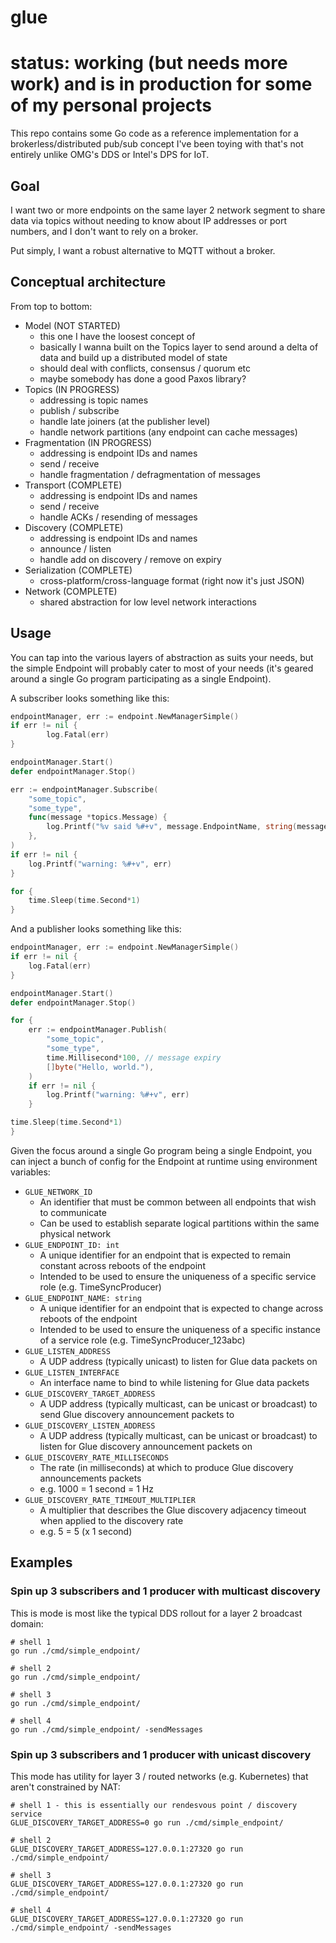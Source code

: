 # glue

# status: working (but needs more work) and is in production for some of my personal projects

This repo contains some Go code as a reference implementation for a brokerless/distributed pub/sub concept I've been toying with that's
not entirely unlike OMG's DDS or Intel's DPS for IoT.

## Goal

I want two or more endpoints on the same layer 2 network segment to share data via topics without needing to know about IP addresses or
port numbers, and I don't want to rely on a broker.

Put simply, I want a robust alternative to MQTT without a broker.

## Conceptual architecture

From top to bottom:

-   Model (NOT STARTED)
    -   this one I have the loosest concept of
    -   basically I wanna built on the Topics layer to send around a delta of data and build up a distributed model of state
    -   should deal with conflicts, consensus / quorum etc
    -   maybe somebody has done a good Paxos library?
-   Topics (IN PROGRESS)
    -   addressing is topic names
    -   publish / subscribe
    -   handle late joiners (at the publisher level)
    -   handle network partitions (any endpoint can cache messages)
-   Fragmentation (IN PROGRESS)
    -   addressing is endpoint IDs and names
    -   send / receive
    -   handle fragmentation / defragmentation of messages
-   Transport (COMPLETE)
    -   addressing is endpoint IDs and names
    -   send / receive
    -   handle ACKs / resending of messages
-   Discovery (COMPLETE)
    -   addressing is endpoint IDs and names
    -   announce / listen
    -   handle add on discovery / remove on expiry
-   Serialization (COMPLETE)
    -   cross-platform/cross-language format (right now it's just JSON)
-   Network (COMPLETE)
    -   shared abstraction for low level network interactions

## Usage

You can tap into the various layers of abstraction as suits your needs, but the simple Endpoint will probably cater to most of your needs (it's geared around a single Go program participating as a single Endpoint).

A subscriber looks something like this:

```go
endpointManager, err := endpoint.NewManagerSimple()
if err != nil {
		log.Fatal(err)
}

endpointManager.Start()
defer endpointManager.Stop()

err := endpointManager.Subscribe(
    "some_topic",
    "some_type",
    func(message *topics.Message) {
        log.Printf("%v said %#+v", message.EndpointName, string(message.Payload))
    },
)
if err != nil {
    log.Printf("warning: %#+v", err)
}

for {
    time.Sleep(time.Second*1)
}
```

And a publisher looks something like this:

```go
endpointManager, err := endpoint.NewManagerSimple()
if err != nil {
    log.Fatal(err)
}

endpointManager.Start()
defer endpointManager.Stop()

for {
    err := endpointManager.Publish(
        "some_topic",
        "some_type",
        time.Millisecond*100, // message expiry
        []byte("Hello, world."),
    )
    if err != nil {
        log.Printf("warning: %#+v", err)
    }

time.Sleep(time.Second*1)
}
```

Given the focus around a single Go program being a single Endpoint, you can inject a bunch of config for the Endpoint at runtime using environment variables:

-   `GLUE_NETWORK_ID`
    -   An identifier that must be common between all endpoints that wish to communicate
    -   Can be used to establish separate logical partitions within the same physical network
-   `GLUE_ENDPOINT_ID: int`
    -   A unique identifier for an endpoint that is expected to remain constant across reboots of the endpoint
    -   Intended to be used to ensure the uniqueness of a specific service role (e.g. TimeSyncProducer)
-   `GLUE_ENDPOINT_NAME: string`
    -   A unique identifier for an endpoint that is expected to change across reboots of the endpoint
    -   Intended to be used to ensure the uniqueness of a specific instance of a service role (e.g. TimeSyncProducer_123abc)
-   `GLUE_LISTEN_ADDRESS`
    -   A UDP address (typically unicast) to listen for Glue data packets on
-   `GLUE_LISTEN_INTERFACE`
    -   An interface name to bind to while listening for Glue data packets
-   `GLUE_DISCOVERY_TARGET_ADDRESS`
    -   A UDP address (typically multicast, can be unicast or broadcast) to send Glue discovery announcement packets to
-   `GLUE_DISCOVERY_LISTEN_ADDRESS`
    -   A UDP address (typically multicast, can be unicast or broadcast) to listen for Glue discovery announcement packets on
-   `GLUE_DISCOVERY_RATE_MILLISECONDS`
    -   The rate (in milliseconds) at which to produce Glue discovery announcements packets
    -   e.g. 1000 = 1 second = 1 Hz
-   `GLUE_DISCOVERY_RATE_TIMEOUT_MULTIPLIER`
    -   A multiplier that describes the Glue discovery adjacency timeout when applied to the discovery rate
    -   e.g. 5 = 5 (x 1 second)

## Examples

### Spin up 3 subscribers and 1 producer with multicast discovery

This is mode is most like the typical DDS rollout for a layer 2 broadcast domain:

```shell
# shell 1
go run ./cmd/simple_endpoint/

# shell 2
go run ./cmd/simple_endpoint/

# shell 3
go run ./cmd/simple_endpoint/

# shell 4
go run ./cmd/simple_endpoint/ -sendMessages
```

### Spin up 3 subscribers and 1 producer with unicast discovery

This mode has utility for layer 3 / routed networks (e.g. Kubernetes) that aren't constrained by NAT:

```shell
# shell 1 - this is essentially our rendesvous point / discovery service
GLUE_DISCOVERY_TARGET_ADDRESS=0 go run ./cmd/simple_endpoint/

# shell 2
GLUE_DISCOVERY_TARGET_ADDRESS=127.0.0.1:27320 go run ./cmd/simple_endpoint/

# shell 3
GLUE_DISCOVERY_TARGET_ADDRESS=127.0.0.1:27320 go run ./cmd/simple_endpoint/

# shell 4
GLUE_DISCOVERY_TARGET_ADDRESS=127.0.0.1:27320 go run ./cmd/simple_endpoint/ -sendMessages
```
